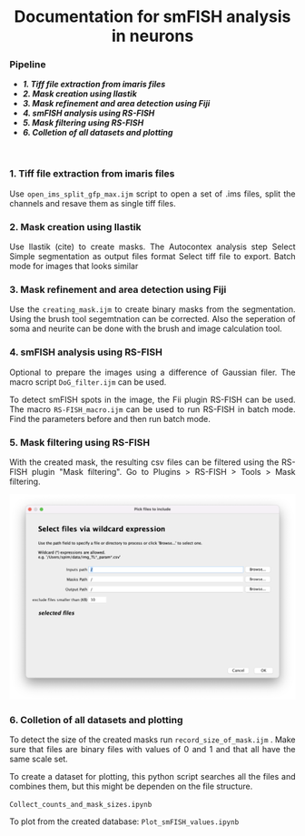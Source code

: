 <div align="center">
  
# Documentation for smFISH analysis in neurons

</div>


### Pipeline

* _**1.	Tiff file extraction from imaris files**_
* _**2.	Mask creation using Ilastik**_
* _**3.	Mask refinement and area detection using Fiji**_
* _**4.	smFISH analysis using RS-FISH**_
* _**5.	Mask filtering using RS-FISH**_
* _**6.	Colletion of all datasets and plotting**_



<br />

<div style="text-align: justify">
  
 ### 1.	Tiff file extraction from imaris files
  
Use ```open_ims_split_gfp_max.ijm``` script to open a set of .ims files, split the channels and resave them as single tiff files. 
  
  
 ### 2.	Mask creation using Ilastik
  
  Use Ilastik (cite) to create masks. 
  The Autocontex analysis step
  Select Simple segmentation as output files format
  Select tiff file to export. 
  Batch mode for images that looks similar
  
  
 ### 3.	Mask refinement and area detection using Fiji
  
  Use the ```creating_mask.ijm``` to create binary masks from the segmentation. 
  Using the brush tool segemtnation can be corrected. 
  Also the seperation of soma and neurite  can be done with the brush and image calculation tool. 
  
  
  
 ### 4.	smFISH analysis using RS-FISH
  
 Optional to prepare the images using a difference of Gaussian filer. The macro script ```DoG_filter.ijm``` can be used. 
  
 To detect smFISH spots in the image, the Fii plugin RS-FISH can be used. The macro ```RS-FISH_macro.ijm``` can be used to run RS-FISH in batch mode. Find the parameters before and then run batch mode. 
  
  
 ### 5.	Mask filtering using RS-FISH
  
  With the created mask, the resulting csv files can be filtered using the RS-FISH plugin "Mask filtering". Go to Plugins > RS-FISH > Tools > Mask filtering. 
  
 
  <img src="https://github.com/LauraBreimann/smFISH_neuron_analysis/blob/main/screenshots/mask_filtering_plugin.png" alt="Screenshot oof the mask filtering plugin" width="800">
  
  
  
 ### 6.	Colletion of all datasets and plotting
  
  To detect the size of the created masks run ```record_size_of_mask.ijm``` . Make sure that files are binary files with values of 0 and 1 and that all have the same scale set. 
  
  To create a dataset for plotting, this python script searches all the files and combines them, but this might be dependen on the file structure. 
  
  ```Collect_counts_and_mask_sizes.ipynb```
  
  To plot from the created database: ```Plot_smFISH_values.ipynb```
